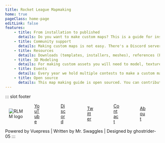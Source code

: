 ```yaml
---
title: Rocket League Mapmaking
home: true
pageClass: home-page
editLink: false
features:
    - title: From installation to published
      details: Do you want to make custom maps? This is a guide for installing UDK, using the UDK editor, publishing your custom map and more!
    - title: Community support
      details: Making custom maps is not easy. There's a Discord server with more map makers to help you along your journey, share ideas and view projects
    - title: Resources
      details: Downloads (templates, installers, meshes), references (PRI, kismet) and cheatsheets to assist with map making
    - title: 3D Modeling
      details: For making custom assets you will need to model, texture and export meshes to UDK. You can learn some related topics for map making in Blender
    - title: Events
      details: Every year we hold multiple contests to make a custom map in unique way. Check out the events page for the events we have run in the past and join the Discord server for upcoming events
    - title: Open source
      details: This map making guide is open sourced. You can contribute on GitHub or suggest topics by writing content in Discord
---
```


<!-- Hide this component as it is also mounted to the Home layout hero -->
<!-- Remove this when switching to a custom theme -->
<HeroComponent v-show="false" />

::: slot footer
<div class="home-footer-links">
    <img
        alt="RLMM logo"
        style="max-width: 50px;"
        src="icons/logo_rlmm_round_144.png"
    >
    <a href="https://www.youtube.com/channel/UCp6gkqadtgsaZmPnex9MNiA/featured">YouTube</a>
    <a href="https://discord.gg/PWu3ZWa">Discord</a>
    <a href="https://twitter.com/rlmapmaking">Twitter</a>
    <a href="./more/contact">Contact</a>
    <a href="./more/about">About</a>
</div>

Powered by Vuepress | Written by Mr. Swaggles | Designed by ghostrider-05
:::

<style>
/* Styles for the replaced hero */
.home-page .page-edit {
    display: none;
}

.home-page .home .hero {
    text-align: left !important;
}

.home-page .home {
    background-color: var(--bgColor);
    max-width: 100%;
    margin: 0px;
    padding: 0px;
}

.home-page .footer {
    display: block;
}

.home-page .features {
    border-top: none !important;
}

.home-page .features, .home-page .footer {
    max-width: 960px;
    margin: 0px auto;
    padding: 3.6rem 2rem;
}

.home .hero h1, .home .hero .description, .home .hero .action {
    margin: inherit !important;
}

/* Footer links */
.home-footer-links {
    max-width: 50vw;
    margin: 0 auto;
    display: flex;
    align-items: center;
    justify-content: center;
    flex-wrap: wrap;
}

.home-footer-links a {
    margin: 0 auto;
    max-width: 20px;
}
</style>
